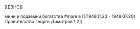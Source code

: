 [[БЗНС]]

мини и подземни богатства #more в [[(1946.11.23 - 1949.07.20) Правителство Георги Димитров 1 2]]